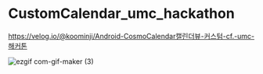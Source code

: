 # CustomCalendar_umc_hackathon

https://velog.io/@koominji/Android-CosmoCalendar캘린더뷰-커스텀-cf.-umc-해커톤

![ezgif com-gif-maker (3)](https://user-images.githubusercontent.com/68270424/178924479-54d731e6-c09b-4e1b-ac44-a937645d2a0d.gif)

